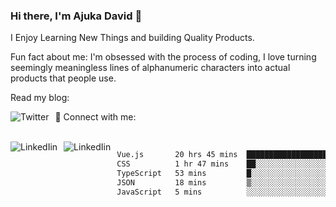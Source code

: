 ### Hi there, I'm Ajuka David 🥷

I Enjoy Learning New Things and building Quality Products.

Fun fact about me: I'm obsessed with the process of coding, I love turning seemingly meaningless lines of alphanumeric characters into actual products that people use.

Read my blog:

<a href="https://tobit.hashnode.dev/"> <img src="https://img.shields.io/badge/Hashnode-2962FF?style=for-the-badge&logo=hashnode&logoColor=white"
     alt="Twitter"
     style="float: left; margin-right: 10px;" /> </a>


📱 Connect with me: 

<br />
<a href="https://www.linkedin.com/in/david-ajuka-630660144/"> <img src="https://img.shields.io/badge/LinkedIn-0077B5?style=for-the-badge&logo=linkedin&logoColor=white"
     alt="LinkedIin"
     style="float: left; margin-right: 10px;" /> </a> <a href="mailto:ajuka.zephiniah@gmail.com"> <img src="https://img.shields.io/badge/Gmail-D14836?style=for-the-badge&logo=gmail&logoColor=white"
     alt="LinkedIin"
     style="float: left; margin-right: 10px;" /> </a>
     

<!--START_SECTION:waka-->

```txt
Vue.js       20 hrs 45 mins  █████████████████████▓░░░   87.07 %
CSS          1 hr 47 mins    ██░░░░░░░░░░░░░░░░░░░░░░░   07.53 %
TypeScript   53 mins         █░░░░░░░░░░░░░░░░░░░░░░░░   03.76 %
JSON         18 mins         ▒░░░░░░░░░░░░░░░░░░░░░░░░   01.27 %
JavaScript   5 mins          ░░░░░░░░░░░░░░░░░░░░░░░░░   00.38 %
```

<!--END_SECTION:waka-->

